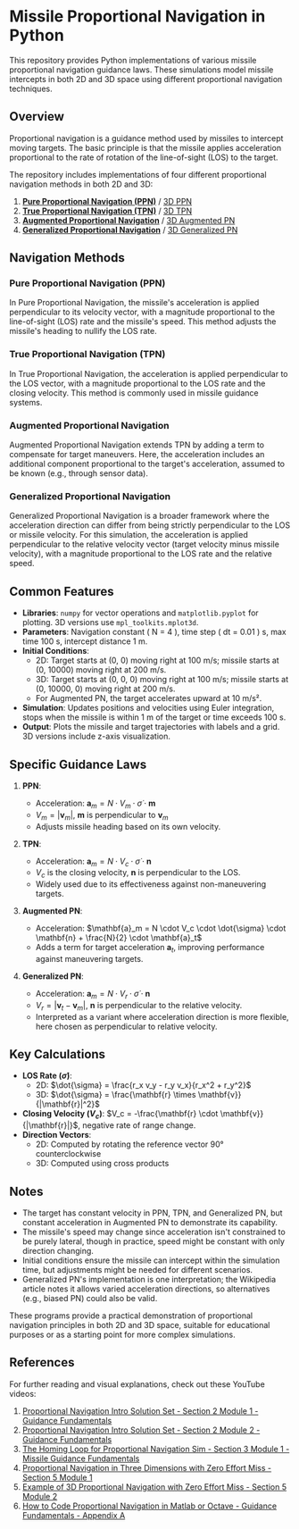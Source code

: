 # Missile Proportional Navigation in Python

This repository provides Python implementations of various missile proportional navigation guidance laws. These simulations model missile intercepts in both 2D and 3D space using different proportional navigation techniques.

## Overview

Proportional navigation is a guidance method used by missiles to intercept moving targets. The basic principle is that the missile applies acceleration proportional to the rate of rotation of the line-of-sight (LOS) to the target.

The repository includes implementations of four different proportional navigation methods in both 2D and 3D:

1. [**Pure Proportional Navigation (PPN)**](pure_proportional_navigation.py) / [3D PPN](3d_pure_proportional_navigation.py)
2. [**True Proportional Navigation (TPN)**](true_proportional_navigation.py) / [3D TPN](3d_true_proportional_navigation.py)
3. [**Augmented Proportional Navigation**](augmented_proportional_navigation.py) / [3D Augmented PN](3d_augmented_proportional_navigation.py)
4. [**Generalized Proportional Navigation**](generalized_proportional_navigation.py) / [3D Generalized PN](3d_generalized_proportional_navigation.py)

## Navigation Methods

### Pure Proportional Navigation (PPN)
In Pure Proportional Navigation, the missile's acceleration is applied perpendicular to its velocity vector, with a magnitude proportional to the line-of-sight (LOS) rate and the missile's speed. This method adjusts the missile's heading to nullify the LOS rate.

### True Proportional Navigation (TPN)
In True Proportional Navigation, the acceleration is applied perpendicular to the LOS vector, with a magnitude proportional to the LOS rate and the closing velocity. This method is commonly used in missile guidance systems.

### Augmented Proportional Navigation
Augmented Proportional Navigation extends TPN by adding a term to compensate for target maneuvers. Here, the acceleration includes an additional component proportional to the target's acceleration, assumed to be known (e.g., through sensor data).

### Generalized Proportional Navigation
Generalized Proportional Navigation is a broader framework where the acceleration direction can differ from being strictly perpendicular to the LOS or missile velocity. For this simulation, the acceleration is applied perpendicular to the relative velocity vector (target velocity minus missile velocity), with a magnitude proportional to the LOS rate and the relative speed.

## Common Features

- **Libraries**: `numpy` for vector operations and `matplotlib.pyplot` for plotting. 3D versions use `mpl_toolkits.mplot3d`.
- **Parameters**: Navigation constant \( N = 4 \), time step \( dt = 0.01 \) s, max time 100 s, intercept distance 1 m.
- **Initial Conditions**: 
  - 2D: Target starts at (0, 0) moving right at 100 m/s; missile starts at (0, 10000) moving right at 200 m/s.
  - 3D: Target starts at (0, 0, 0) moving right at 100 m/s; missile starts at (0, 10000, 0) moving right at 200 m/s.
  - For Augmented PN, the target accelerates upward at 10 m/s².
- **Simulation**: Updates positions and velocities using Euler integration, stops when the missile is within 1 m of the target or time exceeds 100 s.
- **Output**: Plots the missile and target trajectories with labels and a grid. 3D versions include z-axis visualization.

## Specific Guidance Laws

1. **PPN**: 
   - Acceleration: $\mathbf{a}_m = N \cdot V_m \cdot \dot{\sigma} \cdot \mathbf{m}$
   - $V_m = |\mathbf{v}_m|$, $\mathbf{m}$ is perpendicular to $\mathbf{v}_m$
   - Adjusts missile heading based on its own velocity.

2. **TPN**: 
   - Acceleration: $\mathbf{a}_m = N \cdot V_c \cdot \dot{\sigma} \cdot \mathbf{n}$
   - $V_c$ is the closing velocity, $\mathbf{n}$ is perpendicular to the LOS.
   - Widely used due to its effectiveness against non-maneuvering targets.

3. **Augmented PN**: 
   - Acceleration: $\mathbf{a}_m = N \cdot V_c \cdot \dot{\sigma} \cdot \mathbf{n} + \frac{N}{2} \cdot \mathbf{a}_t$
   - Adds a term for target acceleration $\mathbf{a}_t$, improving performance against maneuvering targets.

4. **Generalized PN**: 
   - Acceleration: $\mathbf{a}_m = N \cdot V_r \cdot \dot{\sigma} \cdot \mathbf{n}$
   - $V_r = |\mathbf{v}_t - \mathbf{v}_m|$, $\mathbf{n}$ is perpendicular to the relative velocity.
   - Interpreted as a variant where acceleration direction is more flexible, here chosen as perpendicular to relative velocity.

## Key Calculations

- **LOS Rate ($\dot{\sigma}$)**: 
  - 2D: $\dot{\sigma} = \frac{r_x v_y - r_y v_x}{r_x^2 + r_y^2}$
  - 3D: $\dot{\sigma} = \frac{\mathbf{r} \times \mathbf{v}}{|\mathbf{r}|^2}$
- **Closing Velocity ($V_c$)**: $V_c = -\frac{\mathbf{r} \cdot \mathbf{v}}{|\mathbf{r}|}$, negative rate of range change.
- **Direction Vectors**: 
  - 2D: Computed by rotating the reference vector 90° counterclockwise
  - 3D: Computed using cross products

## Notes

- The target has constant velocity in PPN, TPN, and Generalized PN, but constant acceleration in Augmented PN to demonstrate its capability.
- The missile's speed may change since acceleration isn't constrained to be purely lateral, though in practice, speed might be constant with only direction changing.
- Initial conditions ensure the missile can intercept within the simulation time, but adjustments might be needed for different scenarios.
- Generalized PN's implementation is one interpretation; the Wikipedia article notes it allows varied acceleration directions, so alternatives (e.g., biased PN) could also be valid.

These programs provide a practical demonstration of proportional navigation principles in both 2D and 3D space, suitable for educational purposes or as a starting point for more complex simulations.

## References

For further reading and visual explanations, check out these YouTube videos:

1. [Proportional Navigation Intro Solution Set - Section 2 Module 1 - Guidance Fundamentals](https://www.youtube.com/watch?v=cXDyyQrfY5M)
2. [Proportional Navigation Intro Solution Set - Section 2 Module 2 - Guidance Fundamentals](https://www.youtube.com/watch?v=uiXvksoOoG8)
3. [The Homing Loop for Proportional Navigation Sim - Section 3 Module 1 - Missile Guidance Fundamentals](https://www.youtube.com/watch?v=RNpVj1tNaRI)
4. [Proportional Navigation in Three Dimensions with Zero Effort Miss - Section 5 Module 1](https://www.youtube.com/watch?v=CMOh2xWk_qA)
5. [Example of 3D Proportional Navigation with Zero Effort Miss - Section 5 Module 2](https://www.youtube.com/watch?v=Z-4hARD2ti8)
6. [How to Code Proportional Navigation in Matlab or Octave - Guidance Fundamentals - Appendix A](https://www.youtube.com/watch?v=CS9BL-0mdh8)
